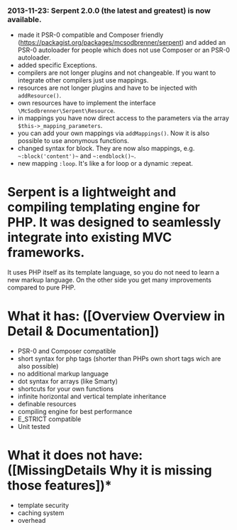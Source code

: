 ### 2013-11-23: Serpent 2.0.0 (the latest and greatest) is now available.
  
  * made it PSR-0 compatible and Composer friendly (https://packagist.org/packages/mcsodbrenner/serpent) and added an PSR-0 autoloader for people which does not use Composer or an PSR-0 autoloader.
  * added specific Exceptions.
  * compilers are not longer plugins and not changeable. If you want to integrate other compilers just use mappings.
  * resources are not longer plugins and have to be injected with `addResource()`.
  * own resources have to implement the interface `\McSodbrenner\Serpent\Resource`.
  * in mappings you have now direct access to the parameters via the array `$this->_mapping_parameters`.
  * you can add your own mappings via `addMappings()`. Now it is also possible to use anonymous functions.
  * changed syntax for block. They are now also mappings, e.g. `~:block('content')~` and `~:endblock()~`.
  * new mapping `:loop`. It's like a for loop or a dynamic :repeat.

# Serpent is a lightweight and compiling templating engine for PHP. It was designed to seamlessly integrate into existing MVC frameworks.

It uses PHP itself as its template language, so you do not need to learn a new markup language. On the other side you get many improvements compared to pure PHP.

# What it has: ([Overview Overview in Detail & Documentation])
  
  * PSR-0 and Composer compatible
  * short syntax for php tags (shorter than PHPs own short tags wich are also possible)
  * no additional markup language
  * dot syntax for arrays (like Smarty)
  * shortcuts for your own functions
  * infinite horizontal and vertical template inheritance
  * definable resources
  * compiling engine for best performance
  * E_STRICT compatible
  * Unit tested

# What it does not have: ([MissingDetails Why it is missing those features])*
  
  * template security
  * caching system
  * overhead
